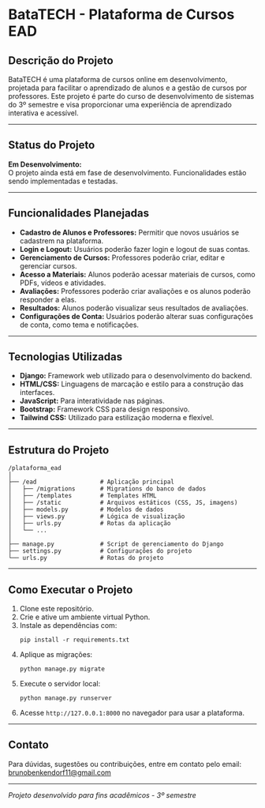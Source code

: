 # BataTECH - Plataforma de Cursos EAD

## Descrição do Projeto

BataTECH é uma plataforma de cursos online em desenvolvimento, projetada para facilitar o aprendizado de alunos e a gestão de cursos por professores. Este projeto é parte do curso de desenvolvimento de sistemas do 3º semestre e visa proporcionar uma experiência de aprendizado interativa e acessível.

---

## Status do Projeto

**Em Desenvolvimento:**  
O projeto ainda está em fase de desenvolvimento. Funcionalidades estão sendo implementadas e testadas.

---

## Funcionalidades Planejadas

- **Cadastro de Alunos e Professores:** Permitir que novos usuários se cadastrem na plataforma.
- **Login e Logout:** Usuários poderão fazer login e logout de suas contas.
- **Gerenciamento de Cursos:** Professores poderão criar, editar e gerenciar cursos.
- **Acesso a Materiais:** Alunos poderão acessar materiais de cursos, como PDFs, vídeos e atividades.
- **Avaliações:** Professores poderão criar avaliações e os alunos poderão responder a elas.
- **Resultados:** Alunos poderão visualizar seus resultados de avaliações.
- **Configurações de Conta:** Usuários poderão alterar suas configurações de conta, como tema e notificações.

---

## Tecnologias Utilizadas

- **Django:** Framework web utilizado para o desenvolvimento do backend.
- **HTML/CSS:** Linguagens de marcação e estilo para a construção das interfaces.
- **JavaScript:** Para interatividade nas páginas.
- **Bootstrap:** Framework CSS para design responsivo.
- **Tailwind CSS:** Utilizado para estilização moderna e flexível.

---

## Estrutura do Projeto

```
/plataforma_ead
│
├── /ead                  # Aplicação principal
│   ├── /migrations       # Migrations do banco de dados
│   ├── /templates        # Templates HTML
│   ├── /static           # Arquivos estáticos (CSS, JS, imagens)
│   ├── models.py         # Modelos de dados
│   ├── views.py          # Lógica de visualização
│   ├── urls.py           # Rotas da aplicação
│   └── ...
│
├── manage.py             # Script de gerenciamento do Django
├── settings.py           # Configurações do projeto
└── urls.py               # Rotas do projeto
```

---

## Como Executar o Projeto

1. Clone este repositório.
2. Crie e ative um ambiente virtual Python.
3. Instale as dependências com:
   ```
   pip install -r requirements.txt
   ```
4. Aplique as migrações:
   ```
   python manage.py migrate
   ```
5. Execute o servidor local:
   ```
   python manage.py runserver
   ```
6. Acesse `http://127.0.0.1:8000` no navegador para usar a plataforma.

---

## Contato

Para dúvidas, sugestões ou contribuições, entre em contato pelo email: brunobenkendorf11@gmail.com

---

*Projeto desenvolvido para fins acadêmicos - 3º semestre*
